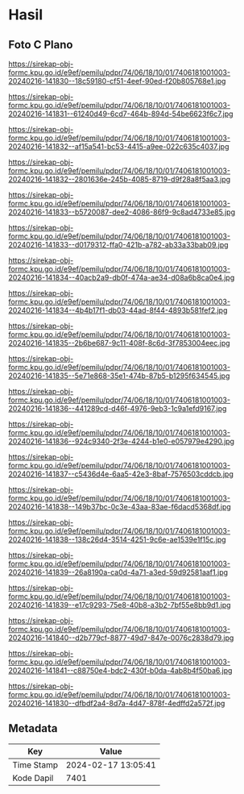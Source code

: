 # Hasil

## Foto C Plano

https://sirekap-obj-formc.kpu.go.id/e9ef/pemilu/pdpr/74/06/18/10/01/7406181001003-20240216-141830--18c59180-cf51-4eef-90ed-f20b805768e1.jpg

https://sirekap-obj-formc.kpu.go.id/e9ef/pemilu/pdpr/74/06/18/10/01/7406181001003-20240216-141831--61240d49-6cd7-464b-894d-54be6623f6c7.jpg

https://sirekap-obj-formc.kpu.go.id/e9ef/pemilu/pdpr/74/06/18/10/01/7406181001003-20240216-141832--af15a541-bc53-4415-a9ee-022c635c4037.jpg

https://sirekap-obj-formc.kpu.go.id/e9ef/pemilu/pdpr/74/06/18/10/01/7406181001003-20240216-141832--2801636e-245b-4085-8719-d9f28a8f5aa3.jpg

https://sirekap-obj-formc.kpu.go.id/e9ef/pemilu/pdpr/74/06/18/10/01/7406181001003-20240216-141833--b5720087-dee2-4086-86f9-9c8ad4733e85.jpg

https://sirekap-obj-formc.kpu.go.id/e9ef/pemilu/pdpr/74/06/18/10/01/7406181001003-20240216-141833--d0179312-ffa0-421b-a782-ab33a33bab09.jpg

https://sirekap-obj-formc.kpu.go.id/e9ef/pemilu/pdpr/74/06/18/10/01/7406181001003-20240216-141834--40acb2a9-db0f-474a-ae34-d08a6b8ca0e4.jpg

https://sirekap-obj-formc.kpu.go.id/e9ef/pemilu/pdpr/74/06/18/10/01/7406181001003-20240216-141834--4b4b17f1-db03-44ad-8f44-4893b581fef2.jpg

https://sirekap-obj-formc.kpu.go.id/e9ef/pemilu/pdpr/74/06/18/10/01/7406181001003-20240216-141835--2b6be687-9c11-408f-8c6d-3f7853004eec.jpg

https://sirekap-obj-formc.kpu.go.id/e9ef/pemilu/pdpr/74/06/18/10/01/7406181001003-20240216-141835--5e71e868-35e1-474b-87b5-b1295f634545.jpg

https://sirekap-obj-formc.kpu.go.id/e9ef/pemilu/pdpr/74/06/18/10/01/7406181001003-20240216-141836--441289cd-d46f-4976-9eb3-1c9a1efd9167.jpg

https://sirekap-obj-formc.kpu.go.id/e9ef/pemilu/pdpr/74/06/18/10/01/7406181001003-20240216-141836--924c9340-2f3e-4244-b1e0-e057979e4290.jpg

https://sirekap-obj-formc.kpu.go.id/e9ef/pemilu/pdpr/74/06/18/10/01/7406181001003-20240216-141837--c5436d4e-6aa5-42e3-8baf-7576503cddcb.jpg

https://sirekap-obj-formc.kpu.go.id/e9ef/pemilu/pdpr/74/06/18/10/01/7406181001003-20240216-141838--149b37bc-0c3e-43aa-83ae-f6dacd5368df.jpg

https://sirekap-obj-formc.kpu.go.id/e9ef/pemilu/pdpr/74/06/18/10/01/7406181001003-20240216-141838--138c26d4-3514-4251-9c6e-ae1539e1f15c.jpg

https://sirekap-obj-formc.kpu.go.id/e9ef/pemilu/pdpr/74/06/18/10/01/7406181001003-20240216-141839--26a8190a-ca0d-4a71-a3ed-59d92581aaf1.jpg

https://sirekap-obj-formc.kpu.go.id/e9ef/pemilu/pdpr/74/06/18/10/01/7406181001003-20240216-141839--e17c9293-75e8-40b8-a3b2-7bf55e8bb9d1.jpg

https://sirekap-obj-formc.kpu.go.id/e9ef/pemilu/pdpr/74/06/18/10/01/7406181001003-20240216-141840--d2b779cf-8877-49d7-847e-0076c2838d79.jpg

https://sirekap-obj-formc.kpu.go.id/e9ef/pemilu/pdpr/74/06/18/10/01/7406181001003-20240216-141841--c88750e4-bdc2-430f-b0da-4ab8b4f50ba6.jpg

https://sirekap-obj-formc.kpu.go.id/e9ef/pemilu/pdpr/74/06/18/10/01/7406181001003-20240216-141830--dfbdf2a4-8d7a-4d47-878f-4edffd2a572f.jpg


## Metadata

| Key        | Value               |
| ---------- | ------------------- |
| Time Stamp | 2024-02-17 13:05:41 |
| Kode Dapil | 7401                |



